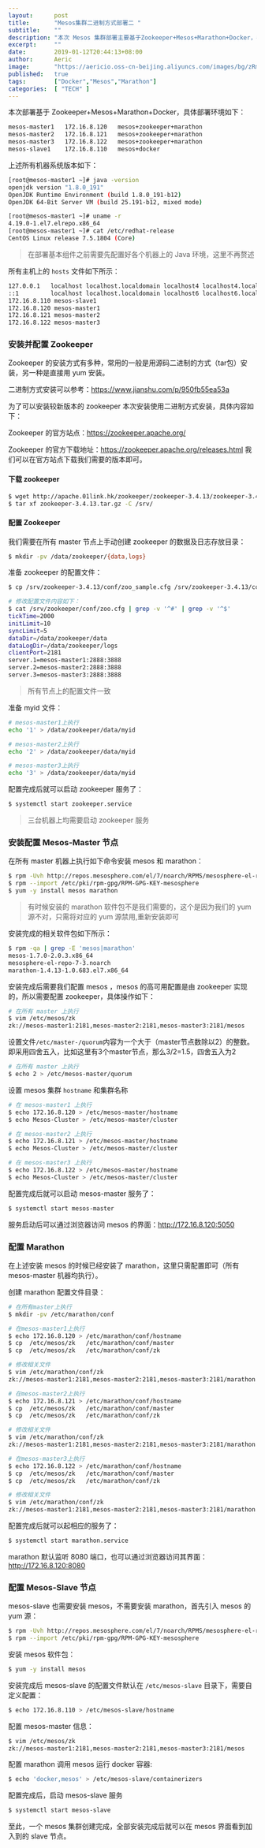 ```yaml
---
layout:      post
title:       "Mesos集群二进制方式部署二 "
subtitle:    ""
description: "本次 Mesos 集群部署主要基于Zookeeper+Mesos+Marathon+Docker，各个组件均需单独部署并配置，具体安装配置过程可以参考如下过程，"
excerpt:     ""
date:        2019-01-12T20:44:13+08:00
author:      Aeric
image:       "https://aericio.oss-cn-beijing.aliyuncs.com/images/bg/zRmwCh.jpg"
published:   true
tags:        ["Docker","Mesos","Marathon"]
categories:  [ "TECH" ]
---
```


本次部署基于 Zookeeper+Mesos+Marathon+Docker，具体部署环境如下：

```bash
mesos-master1   172.16.8.120   mesos+zookeeper+marathon
mesos-master2   172.16.8.121   mesos+zookeeper+marathon
mesos-master3   172.16.8.122   mesos+zookeeper+marathon
mesos-slave1    172.16.8.110   mesos+docker
```

上述所有机器系统版本如下：

```bash
[root@mesos-master1 ~]# java -version
openjdk version "1.8.0_191"
OpenJDK Runtime Environment (build 1.8.0_191-b12)
OpenJDK 64-Bit Server VM (build 25.191-b12, mixed mode)
```

```bash
[root@mesos-master1 ~]# uname -r
4.19.0-1.el7.elrepo.x86_64
[root@mesos-master1 ~]# cat /etc/redhat-release 
CentOS Linux release 7.5.1804 (Core) 
```

> 在部署基本组件之前需要先配置好各个机器上的 Java 环境，这里不再赘述

所有主机上的 `hosts` 文件如下所示：

```bash
127.0.0.1   localhost localhost.localdomain localhost4 localhost4.localdomain4
::1         localhost localhost.localdomain localhost6 localhost6.localdomain6
172.16.8.110 mesos-slave1
172.16.8.120 mesos-master1
172.16.8.121 mesos-master2
172.16.8.122 mesos-master3
```



### 安装并配置 Zookeeper

Zookeeper 的安装方式有多种，常用的一般是用源码二进制的方式（tar包）安装，另一种是直接用 yum 安装。

二进制方式安装可以参考：https://www.jianshu.com/p/950fb55ea53a

为了可以安装较新版本的 zookeeper 本次安装使用二进制方式安装，具体内容如下：

Zookeeper 的官方站点：https://zookeeper.apache.org/

Zookeeper 的官方下载地址：https://zookeeper.apache.org/releases.html 我们可以在官方站点下载我们需要的版本即可。

#### 下载 zookeeper 

```bash
$ wget http://apache.01link.hk/zookeeper/zookeeper-3.4.13/zookeeper-3.4.13.tar.gz
$ tar xf zookeeper-3.4.13.tar.gz -C /srv/
```

#### 配置 Zookeeper

我们需要在所有 master 节点上手动创建 zookeeper 的数据及日志存放目录：

```bash
$ mkdir -pv /data/zookeeper/{data,logs}
```

准备 zookeeper 的配置文件：

```bash
$ cp /srv/zookeeper-3.4.13/conf/zoo_sample.cfg /srv/zookeeper-3.4.13/conf/zoo.cfg

# 修改配置文件内容如下：
$ cat /srv/zookeeper/conf/zoo.cfg | grep -v '^#' | grep -v '^$'
tickTime=2000
initLimit=10
syncLimit=5
dataDir=/data/zookeeper/data
dataLogDir=/data/zookeeper/logs
clientPort=2181
server.1=mesos-master1:2888:3888
server.2=mesos-master2:2888:3888
server.3=mesos-master3:2888:3888
```

> 所有节点上的配置文件一致

准备 myid 文件：

```bash
# mesos-master1上执行
echo '1' > /data/zookeeper/data/myid

# mesos-master2上执行
echo '2' > /data/zookeeper/data/myid

# mesos-master3上执行
echo '3' > /data/zookeeper/data/myid
```

配置完成后就可以启动 zookeeper 服务了：

```bash
$ systemctl start zookeeper.service
```

> 三台机器上均需要启动 zookeeper 服务



### 安装配置 Mesos-Master 节点

在所有 master 机器上执行如下命令安装 mesos 和 marathon：

```bash
$ rpm -Uvh http://repos.mesosphere.com/el/7/noarch/RPMS/mesosphere-el-repo-7-3.noarch.rpm
$ rpm --import /etc/pki/rpm-gpg/RPM-GPG-KEY-mesosphere
$ yum -y install mesos marathon
```

> 有时候安装的 marathon 软件包不是我们需要的，这个是因为我们的 yum 源不对，只需将对应的 yum 源禁用,重新安装即可

安装完成的相关软件包如下所示：

```bash
$ rpm -qa | grep -E 'mesos|marathon'
mesos-1.7.0-2.0.3.x86_64
mesosphere-el-repo-7-3.noarch
marathon-1.4.13-1.0.683.el7.x86_64
```

安装完成后需要我们配置 mesos ，mesos 的高可用配置是由 zookeeper 实现的，所以需要配置 zookeeper，具体操作如下：

```bash
# 在所有 master 上执行
$ vim /etc/mesos/zk
zk://mesos-master1:2181,mesos-master2:2181,mesos-master3:2181/mesos
```

设置文件`/etc/master-/quorum`内容为一个大于（master节点数除以2）的整数。即采用四舍五入，比如这里有3个master节点，那么3/2=1.5，四舍五入为2

```bash
# 在所有 master 上执行
$ echo 2 > /etc/mesos-master/quorum
```

设置 mesos 集群 `hostname` 和集群名称

```bash
# 在 mesos-master1 上执行
$ echo 172.16.8.120 > /etc/mesos-master/hostname
$ echo Mesos-Cluster > /etc/mesos-master/cluster

# 在 mesos-master2 上执行
$ echo 172.16.8.121 > /etc/mesos-master/hostname
$ echo Mesos-Cluster > /etc/mesos-master/cluster

# 在 mesos-master3 上执行
$ echo 172.16.8.122 > /etc/mesos-master/hostname
$ echo Mesos-Cluster > /etc/mesos-master/cluster
```

配置完成后就可以启动 mesos-master 服务了：

```bash
$ systemctl start mesos-master
```

服务启动后可以通过浏览器访问 mesos 的界面：http://172.16.8.120:5050



### 配置 Marathon

在上述安装 mesos 的时候已经安装了 marathon，这里只需配置即可（所有 mesos-master 机器均执行）。

创建 marathon 配置文件目录：

```bash
# 在所有master上执行
$ mkdir -pv /etc/marathon/conf

# 在mesos-master1上执行
$ echo 172.16.8.120 > /etc/marathon/conf/hostname
$ cp  /etc/mesos/zk   /etc/marathon/conf/master
$ cp  /etc/mesos/zk   /etc/marathon/conf/zk

# 修改相关文件
$ vim /etc/marathon/conf/zk
zk://mesos-master1:2181,mesos-master2:2181,mesos-master3:2181/marathon

# 在mesos-master2上执行
$ echo 172.16.8.121 > /etc/marathon/conf/hostname
$ cp  /etc/mesos/zk   /etc/marathon/conf/master
$ cp  /etc/mesos/zk   /etc/marathon/conf/zk

# 修改相关文件
$ vim /etc/marathon/conf/zk
zk://mesos-master1:2181,mesos-master2:2181,mesos-master3:2181/marathon

# 在mesos-master3上执行
$ echo 172.16.8.122 > /etc/marathon/conf/hostname
$ cp  /etc/mesos/zk   /etc/marathon/conf/master
$ cp  /etc/mesos/zk   /etc/marathon/conf/zk

# 修改相关文件
$ vim /etc/marathon/conf/zk
zk://mesos-master1:2181,mesos-master2:2181,mesos-master3:2181/marathon
```

配置完成后就可以起相应的服务了：

```bash
$ systemctl start marathon.service
```

marathon 默认监听 8080 端口，也可以通过浏览器访问其界面：http://172.16.8.120:8080



### 配置 Mesos-Slave 节点

mesos-slave 也需要安装 mesos，不需要安装 marathon，首先引入 mesos 的 yum 源：

```bash
$ rpm -Uvh http://repos.mesosphere.com/el/7/noarch/RPMS/mesosphere-el-repo-7-3.noarch.rpm
$ rpm --import /etc/pki/rpm-gpg/RPM-GPG-KEY-mesosphere
```

安装 mesos 软件包：

```bash
$ yum -y install mesos
```

安装完成后 mesos-slave 的配置文件默认在 `/etc/mesos-slave` 目录下，需要自定义配置：

```bash
$ echo 172.16.8.110 > /etc/mesos-slave/hostname
```

配置 mesos-master 信息：

```bash
$ vim /etc/mesos/zk
zk://mesos-master1:2181,mesos-master2:2181,mesos-master3:2181/mesos
```

配置 marathon 调用 mesos 运行 docker 容器:

```bash
$ echo 'docker,mesos' > /etc/mesos-slave/containerizers
```

配置完成后，启动 mesos-slave 服务

```bash
$ systemctl start mesos-slave
```

至此，一个 mesos 集群创建完成，全部安装完成后就可以在 mesos 界面看到加入到的 slave 节点。